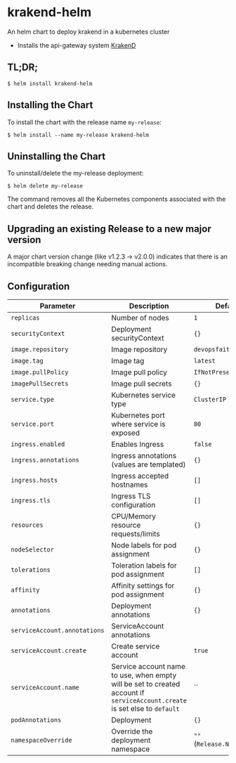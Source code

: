 # krakend-helm
An helm chart to deploy krakend in  a kubernetes cluster
* Installs the api-gateway system [KrakenD](http://krakend.io/)

## TL;DR;

```console
$ helm install krakend-helm
```

## Installing the Chart

To install the chart with the release name `my-release`:

```console
$ helm install --name my-release krakend-helm
```

## Uninstalling the Chart

To uninstall/delete the my-release deployment:

```console
$ helm delete my-release
```

The command removes all the Kubernetes components associated with the chart and deletes the release.

## Upgrading an existing Release to a new major version

A major chart version change (like v1.2.3 -> v2.0.0) indicates that there is an
incompatible breaking change needing manual actions.


## Configuration

| Parameter                                 | Description                                   | Default                                                 |
|-------------------------------------------|-----------------------------------------------|---------------------------------------------------------|
| `replicas`                                | Number of nodes                               | `1`                                                     |                                                 |                                                |
| `securityContext`                         | Deployment securityContext                    | `{}`  |
| `image.repository`                        | Image repository                              | `devopsfaith/krakend`                                       |
| `image.tag`                               | Image tag                | `latest`                                                 |
| `image.pullPolicy`                        | Image pull policy                             | `IfNotPresent`                                          |
| `imagePullSecrets`                       | Image pull secrets                            | `{}`                                                    |
| `service.type`                            | Kubernetes service type                       | `ClusterIP`                                             |
| `service.port`                            | Kubernetes port where service is exposed      | `80`                                                    |
| `ingress.enabled`                         | Enables Ingress                               | `false`                                                 |
| `ingress.annotations`                     | Ingress annotations (values are templated)    | `{}`                                                    |
| `ingress.hosts`                           | Ingress accepted hostnames                    | `[]`                                                    |
| `ingress.tls`                             | Ingress TLS configuration                     | `[]`                                                    |
| `resources`                               | CPU/Memory resource requests/limits           | `{}`                                                    |
| `nodeSelector`                            | Node labels for pod assignment                | `{}`                                                    |
| `tolerations`                             | Toleration labels for pod assignment          | `[]`                                                    |
| `affinity`                                | Affinity settings for pod assignment          | `{}`                                                    |
| `annotations`                             | Deployment annotations                        | `{}`                                                    |
| `serviceAccount.annotations`              | ServiceAccount annotations                    |                                                         |
| `serviceAccount.create`                   | Create service account                        | `true`                                                  |
| `serviceAccount.name`                     | Service account name to use, when empty will be set to created account if `serviceAccount.create` is set else to `default` | `` |
| `podAnnotations`                          | Deployment                               | `{}`                                                    |
| `namespaceOverride`                       | Override the deployment namespace             | `""` (`Release.Namespace`)                              |
